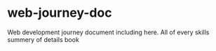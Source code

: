 # web-journey-doc
Web development journey document including here. All of every skills summery of details book
